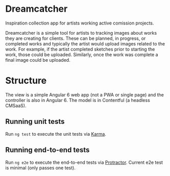 # Dreamcatcher

Inspiration collection app for artists working active comission projects.

Dreamcatcher is a simple tool for artists to tracking images about works they are creating for clients. These can be planned, in progress, or completed works and typically the artist would upload images related to the work. For example, if the artist completed sketches prior to starting the work, those could be uploaded. Similarly, once the work was complete a final image could be uploaded.

# Structure

The view is a simple Angular 6 web app (not a PWA or single page) and the controller is also in Angular 6. The model is in Contentful (a headless CMSaaS).

## Running unit tests

Run `ng test` to execute the unit tests via [Karma](https://karma-runner.github.io).

## Running end-to-end tests

Run `ng e2e` to execute the end-to-end tests via [Protractor](http://www.protractortest.org/). 
Current e2e test is minimal (only passes one test).
